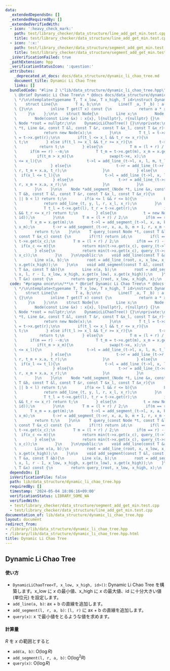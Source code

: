 ```yaml
---
data:
  _extendedDependsOn: []
  _extendedRequiredBy: []
  _extendedVerifiedWith:
  - icon: ':heavy_check_mark:'
    path: test/library_checker/data_structure/line_add_get_min.test.cpp
    title: test/library_checker/data_structure/line_add_get_min.test.cpp
  - icon: ':x:'
    path: test/library_checker/data_structure/segment_add_get_min.test.cpp
    title: test/library_checker/data_structure/segment_add_get_min.test.cpp
  _isVerificationFailed: true
  _pathExtension: hpp
  _verificationStatusIcon: ':question:'
  attributes:
    _deprecated_at_docs: docs/data_structure/dynamic_li_chao_tree.md
    document_title: Dynamic Li Chao Tree
    links: []
  bundledCode: "#line 2 \"lib/data_structure/dynamic_li_chao_tree.hpp\"\n\n/**\n *\
    \ @brief Dynamic Li Chao Tree\n * @docs docs/data_structure/dynamic_li_chao_tree.md\n\
    \ */\n\ntemplate<typename T, T x_low, T x_high, T id>\nstruct DynamicLiChaoTree{\n\
    \    struct Line{\n        T a, b;\n\n        Line(T _a, T _b) : a(_a), b(_b)\
    \ {}\n\n        inline T get(T x) const {\n            return a * x + b;\n   \
    \     }\n    };\n\n    struct Node{\n        Line x;\n        Node *l, *r;\n\n\
    \        Node(const Line &x) : x{x}, l{nullptr}, r{nullptr} {}\n    };\n\n   \
    \ Node *root = nullptr;\n\n    DynamicLiChaoTree() {}\n\nprivate:\n    Node *add_line_(Node\
    \ *t, Line &x, const T &l, const T &r, const T &x_l, const T &x_r){\n        if(!t){\n\
    \            return new Node(x);\n        }\n\n        T t_l = t->x.get(l), t_r\
    \ = t->x.get(r);\n\n        if(t_l <= x_l && t_r <= x_r){\n            return\
    \ t;\n        } else if(t_l >= x_l && t_r >= x_r){\n            t->x = x;\n  \
    \          return t;\n        } else{\n            T m = (l + r) / 2;\n      \
    \      if(m == r) --m;\n            T t_m = t->x.get(m), x_m = x.get(m);\n   \
    \         if(t_m > x_m){\n                swap(t->x, x);\n                if(t_l\
    \ <= x_l){\n                    t->l = add_line_(t->l, x, l, m, t_l, t_m);\n \
    \               } else{\n                    t->r = add_line_(t->r, x, m + 1,\
    \ r, t_m + x.a, t_r);\n                }\n            } else{\n              \
    \  if(x_l <= t_l){\n                    t->l = add_line_(t->l, x, l, m, x_l, x_m);\n\
    \                } else{\n                    t->r = add_line_(t->r, x, m + 1,\
    \ r, x_m + x.a, x_r);\n                }\n            }\n            return t;\n\
    \        }\n    }\n\n    Node *add_segment_(Node *t, Line &x, const T &a, const\
    \ T &b, const T &l, const T &r, const T &x_l, const T &x_r){\n        if(r < a\
    \ || b < l) return t;\n        if(a <= l && r <= b){\n            Line y{x};\n\
    \            return add_line_(t, y, l, r, x_l, x_r);\n        }\n        if(t){\n\
    \            T t_l = t->x.get(l), t_r = t->x.get(r);\n            if(t_l <= x_l\
    \ && t_r <= x_r) return t;\n        } else{\n            t = new Node(Line(0,\
    \ id));\n        }\n\n        T m = (l + r) / 2;\n        if(m == r) --m;\n  \
    \      T x_m = x.get(m);\n        t->l = add_segment_(t->l, x, a, b, l, m, x_l,\
    \ x_m);\n        t->r = add_segment_(t->r, x, a, b, m + 1, r, x_m + x.a, x_r);\n\
    \        return t;\n    }\n\n    T query_(const Node *t, const T &l, const T &r,\
    \ const T &x_c) const {\n        if(!t) return id;\n        if(l == r) return\
    \ t->x.get(x_c);\n        T m = (l + r) / 2;\n        if(m == r) --m;\n      \
    \  if(x_c <= m){\n            return min(t->x.get(x_c), query_(t->l, l, m, x_c));\n\
    \        } else{\n            return min(t->x.get(x_c), query_(t->r, m + 1, r,\
    \ x_c));\n        }\n    }\n\npublic:\n    void add_line(const T &a, const T &b){\n\
    \        Line x(a, b);\n        root = add_line_(root, x, x_low, x_high, x.get(x_low),\
    \ x.get(x_high));\n    }\n\n    void add_segment(const T &l, const T &r, const\
    \ T &a, const T &b){\n        Line x(a, b);\n        root = add_segment_(root,\
    \ x, l, r - 1, x_low, x_high, x.get(x_low), x.get(x_high));\n    }\n\n    T query(const\
    \ T &x) const {\n        return query_(root, x_low, x_high, x);\n    }\n};\n"
  code: "#pragma once\n\n/**\n * @brief Dynamic Li Chao Tree\n * @docs docs/data_structure/dynamic_li_chao_tree.md\n\
    \ */\n\ntemplate<typename T, T x_low, T x_high, T id>\nstruct DynamicLiChaoTree{\n\
    \    struct Line{\n        T a, b;\n\n        Line(T _a, T _b) : a(_a), b(_b)\
    \ {}\n\n        inline T get(T x) const {\n            return a * x + b;\n   \
    \     }\n    };\n\n    struct Node{\n        Line x;\n        Node *l, *r;\n\n\
    \        Node(const Line &x) : x{x}, l{nullptr}, r{nullptr} {}\n    };\n\n   \
    \ Node *root = nullptr;\n\n    DynamicLiChaoTree() {}\n\nprivate:\n    Node *add_line_(Node\
    \ *t, Line &x, const T &l, const T &r, const T &x_l, const T &x_r){\n        if(!t){\n\
    \            return new Node(x);\n        }\n\n        T t_l = t->x.get(l), t_r\
    \ = t->x.get(r);\n\n        if(t_l <= x_l && t_r <= x_r){\n            return\
    \ t;\n        } else if(t_l >= x_l && t_r >= x_r){\n            t->x = x;\n  \
    \          return t;\n        } else{\n            T m = (l + r) / 2;\n      \
    \      if(m == r) --m;\n            T t_m = t->x.get(m), x_m = x.get(m);\n   \
    \         if(t_m > x_m){\n                swap(t->x, x);\n                if(t_l\
    \ <= x_l){\n                    t->l = add_line_(t->l, x, l, m, t_l, t_m);\n \
    \               } else{\n                    t->r = add_line_(t->r, x, m + 1,\
    \ r, t_m + x.a, t_r);\n                }\n            } else{\n              \
    \  if(x_l <= t_l){\n                    t->l = add_line_(t->l, x, l, m, x_l, x_m);\n\
    \                } else{\n                    t->r = add_line_(t->r, x, m + 1,\
    \ r, x_m + x.a, x_r);\n                }\n            }\n            return t;\n\
    \        }\n    }\n\n    Node *add_segment_(Node *t, Line &x, const T &a, const\
    \ T &b, const T &l, const T &r, const T &x_l, const T &x_r){\n        if(r < a\
    \ || b < l) return t;\n        if(a <= l && r <= b){\n            Line y{x};\n\
    \            return add_line_(t, y, l, r, x_l, x_r);\n        }\n        if(t){\n\
    \            T t_l = t->x.get(l), t_r = t->x.get(r);\n            if(t_l <= x_l\
    \ && t_r <= x_r) return t;\n        } else{\n            t = new Node(Line(0,\
    \ id));\n        }\n\n        T m = (l + r) / 2;\n        if(m == r) --m;\n  \
    \      T x_m = x.get(m);\n        t->l = add_segment_(t->l, x, a, b, l, m, x_l,\
    \ x_m);\n        t->r = add_segment_(t->r, x, a, b, m + 1, r, x_m + x.a, x_r);\n\
    \        return t;\n    }\n\n    T query_(const Node *t, const T &l, const T &r,\
    \ const T &x_c) const {\n        if(!t) return id;\n        if(l == r) return\
    \ t->x.get(x_c);\n        T m = (l + r) / 2;\n        if(m == r) --m;\n      \
    \  if(x_c <= m){\n            return min(t->x.get(x_c), query_(t->l, l, m, x_c));\n\
    \        } else{\n            return min(t->x.get(x_c), query_(t->r, m + 1, r,\
    \ x_c));\n        }\n    }\n\npublic:\n    void add_line(const T &a, const T &b){\n\
    \        Line x(a, b);\n        root = add_line_(root, x, x_low, x_high, x.get(x_low),\
    \ x.get(x_high));\n    }\n\n    void add_segment(const T &l, const T &r, const\
    \ T &a, const T &b){\n        Line x(a, b);\n        root = add_segment_(root,\
    \ x, l, r - 1, x_low, x_high, x.get(x_low), x.get(x_high));\n    }\n\n    T query(const\
    \ T &x) const {\n        return query_(root, x_low, x_high, x);\n    }\n};\n"
  dependsOn: []
  isVerificationFile: false
  path: lib/data_structure/dynamic_li_chao_tree.hpp
  requiredBy: []
  timestamp: '2024-05-04 18:06:16+09:00'
  verificationStatus: LIBRARY_SOME_WA
  verifiedWith:
  - test/library_checker/data_structure/segment_add_get_min.test.cpp
  - test/library_checker/data_structure/line_add_get_min.test.cpp
documentation_of: lib/data_structure/dynamic_li_chao_tree.hpp
layout: document
redirect_from:
- /library/lib/data_structure/dynamic_li_chao_tree.hpp
- /library/lib/data_structure/dynamic_li_chao_tree.hpp.html
title: Dynamic Li Chao Tree
---
```

## Dynamic Li Chao Tree

#### 使い方

- `DynamicLiChaoTree<T, x_low, x_high, id>()`: Dynamic Li Chao Tree を構築します。x_low に $x$ の最小値、x_high に $x$ の最大値、id に十分大きい値 (単位元) を設定します。
- `add_line(a, b)`: ax + b の直線を追加します。
- `add_segment(l, r, a, b)`: `[l, r)` に ax + b の直線を追加します。
- `query(x)`: x で最小値をとるような値を求めます。

#### 計算量

$R$ を $x$ の範囲とすると

- `add(a, b)`: $\mathrm{O}(\log R)$
- `add_segment(l, r, a, b)`: $\mathrm{O}(\log^2 R)$
- `query(x)`: $\mathrm{O}(\log R)$